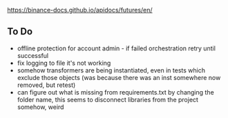 https://binance-docs.github.io/apidocs/futures/en/

## To Do
* offline protection for account admin - if failed orchestration retry until successful
* fix logging to file it's not working
* somehow transformers are being instantiated, even in tests which exclude those objects (was because there was an inst somewhere now removed, but retest) 
* can figure out what is missing from requirements.txt by changing the folder name, this seems to disconnect libraries from the project somehow, weird